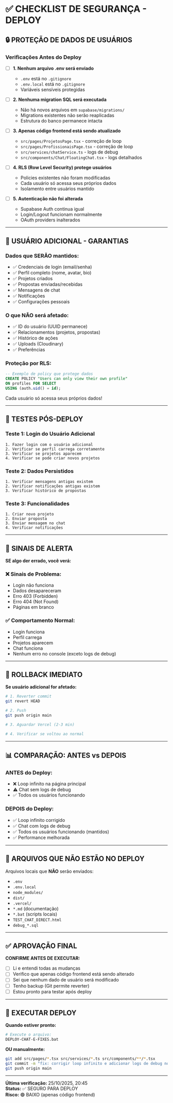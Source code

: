 # ✅ CHECKLIST DE SEGURANÇA - DEPLOY

## 🔒 PROTEÇÃO DE DADOS DE USUÁRIOS

### Verificações Antes do Deploy

- [ ] **1. Nenhum arquivo .env será enviado**
  - `.env` está no `.gitignore`
  - `.env.local` está no `.gitignore`
  - Variáveis sensíveis protegidas

- [ ] **2. Nenhuma migration SQL será executada**
  - Não há novos arquivos em `supabase/migrations/`
  - Migrations existentes não serão reaplicadas
  - Estrutura do banco permanece intacta

- [ ] **3. Apenas código frontend está sendo atualizado**
  - `src/pages/ProjetosPage.tsx` - correção de loop
  - `src/pages/ProfissionaisPage.tsx` - correção de loop
  - `src/services/chatService.ts` - logs de debug
  - `src/components/Chat/FloatingChat.tsx` - logs detalhados

- [ ] **4. RLS (Row Level Security) protege usuários**
  - Policies existentes não foram modificadas
  - Cada usuário só acessa seus próprios dados
  - Isolamento entre usuários mantido

- [ ] **5. Autenticação não foi alterada**
  - Supabase Auth continua igual
  - Login/Logout funcionam normalmente
  - OAuth providers inalterados

---

## 👤 USUÁRIO ADICIONAL - GARANTIAS

### Dados que SERÃO mantidos:
- ✅ Credenciais de login (email/senha)
- ✅ Perfil completo (nome, avatar, bio)
- ✅ Projetos criados
- ✅ Propostas enviadas/recebidas
- ✅ Mensagens de chat
- ✅ Notificações
- ✅ Configurações pessoais

### O que NÃO será afetado:
- ✅ ID do usuário (UUID permanece)
- ✅ Relacionamentos (projetos, propostas)
- ✅ Histórico de ações
- ✅ Uploads (Cloudinary)
- ✅ Preferências

### Proteção por RLS:
```sql
-- Exemplo de policy que protege dados
CREATE POLICY "Users can only view their own profile"
ON profiles FOR SELECT
USING (auth.uid() = id);
```

Cada usuário só acessa seus próprios dados!

---

## 🧪 TESTES PÓS-DEPLOY

### Teste 1: Login do Usuário Adicional
```
1. Fazer login com o usuário adicional
2. Verificar se perfil carrega corretamente
3. Verificar se projetos aparecem
4. Verificar se pode criar novos projetos
```

### Teste 2: Dados Persistidos
```
1. Verificar mensagens antigas existem
2. Verificar notificações antigas existem
3. Verificar histórico de propostas
```

### Teste 3: Funcionalidades
```
1. Criar novo projeto
2. Enviar proposta
3. Enviar mensagem no chat
4. Verificar notificações
```

---

## 🚨 SINAIS DE ALERTA

**SE algo der errado, você verá:**

### ❌ Sinais de Problema:
- Login não funciona
- Dados desapareceram
- Erro 403 (Forbidden)
- Erro 404 (Not Found)
- Páginas em branco

### ✅ Comportamento Normal:
- Login funciona
- Perfil carrega
- Projetos aparecem
- Chat funciona
- Nenhum erro no console (exceto logs de debug)

---

## 🔄 ROLLBACK IMEDIATO

**Se usuário adicional for afetado:**

```bash
# 1. Reverter commit
git revert HEAD

# 2. Push
git push origin main

# 3. Aguardar Vercel (2-3 min)

# 4. Verificar se voltou ao normal
```

---

## 📊 COMPARAÇÃO: ANTES vs DEPOIS

### ANTES do Deploy:
- ❌ Loop infinito na página principal
- ⚠️ Chat sem logs de debug
- ✅ Todos os usuários funcionando

### DEPOIS do Deploy:
- ✅ Loop infinito corrigido
- ✅ Chat com logs de debug
- ✅ Todos os usuários funcionando (mantidos)
- ✅ Performance melhorada

---

## 🎯 ARQUIVOS QUE **NÃO** ESTÃO NO DEPLOY

Arquivos locais que **NÃO** serão enviados:
- `.env`
- `.env.local`
- `node_modules/`
- `dist/`
- `.vercel/`
- `*.md` (documentação)
- `*.bat` (scripts locais)
- `TEST_CHAT_DIRECT.html`
- `debug_*.sql`

---

## ✅ APROVAÇÃO FINAL

**CONFIRME ANTES DE EXECUTAR:**

- [ ] Li e entendi todas as mudanças
- [ ] Verifico que apenas código frontend está sendo alterado
- [ ] Sei que nenhum dado de usuário será modificado
- [ ] Tenho backup (Git permite reverter)
- [ ] Estou pronto para testar após deploy

---

## 🚀 EXECUTAR DEPLOY

**Quando estiver pronto:**

```bash
# Execute o arquivo:
DEPLOY-CHAT-E-FIXES.bat
```

**OU manualmente:**

```bash
git add src/pages/*.tsx src/services/*.ts src/components/**/*.tsx
git commit -m "fix: corrigir loop infinito e adicionar logs de debug no chat"
git push origin main
```

---

**Última verificação:** 25/10/2025, 20:45  
**Status:** ✅ SEGURO PARA DEPLOY  
**Risco:** 🟢 BAIXO (apenas código frontend)

